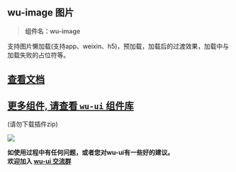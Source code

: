 ## wu-image 图片

> **组件名：wu-image**

支持图片懒加载(支持app、weixin、h5)，预加载，加载后的过渡效果，加载中与加载失败的占位符等。

## [查看文档](https://wu.geeks.ink/zh-CN/components/image.html)

## [更多组件, 请查看 `wu-ui` 组件库](https://ext.dcloud.net.cn/plugin?name=wu--ui)
(请勿下载插件zip)

<a href="https://ext.dcloud.net.cn/plugin?name=wu--ui">
	<img src="https://wu.geeks.ink/intr.png">
</a>


**如使用过程中有任何问题，或者您对wu-ui有一些好的建议。<br>欢迎加入 [wu-ui 交流群](https://wu.geeks.ink/zh-CN/components/qqFeedBack.html)**